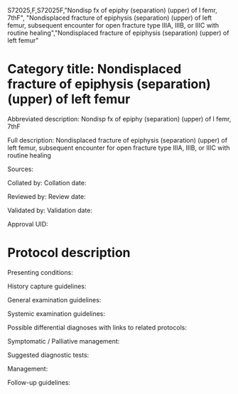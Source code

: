 S72025,F,S72025F,"Nondisp fx of epiphy (separation) (upper) of l femr, 7thF", "Nondisplaced fracture of epiphysis (separation) (upper) of left femur, subsequent encounter for open fracture type IIIA, IIIB, or IIIC with routine healing","Nondisplaced fracture of epiphysis (separation) (upper) of left femur"
# Category title: Nondisplaced fracture of epiphysis (separation) (upper) of left femur

Abbreviated description: Nondisp fx of epiphy (separation) (upper) of l femr, 7thF

Full description: Nondisplaced fracture of epiphysis (separation) (upper) of left femur, subsequent encounter for open fracture type IIIA, IIIB, or IIIC with routine healing

Sources:

Collated by:
Collation date:

Reviewed by:
Review date:

Validated by:
Validation date:

Approval UID:

# Protocol description

Presenting conditions:

History capture guidelines:

General examination guidelines:

Systemic examination guidelines:

Possible differential diagnoses with links to related protocols:

Symptomatic / Palliative management:

Suggested diagnostic tests:

Management:

Follow-up guidelines:

